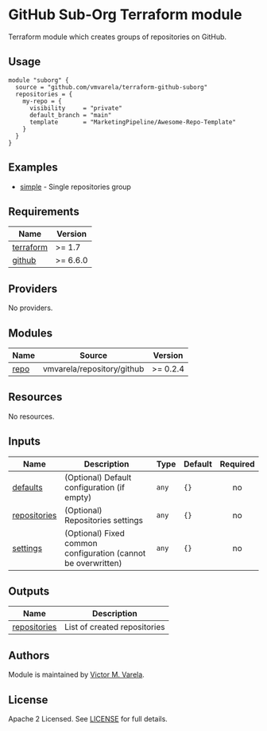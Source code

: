 # GitHub Sub-Org Terraform module

Terraform module which creates groups of repositories on GitHub.

## Usage

```hcl
module "suborg" {
  source = "github.com/vmvarela/terraform-github-suborg"
  repositories = {
    my-repo = {
      visibility     = "private"
      default_branch = "main"
      template       = "MarketingPipeline/Awesome-Repo-Template"
    }
  }
}
```

## Examples

- [simple](https://github.com/vmvarela/terraform-github-suborg/tree/master/examples/simple) - Single repositories group


<!-- BEGIN_TF_DOCS -->
## Requirements

| Name | Version |
|------|---------|
| <a name="requirement_terraform"></a> [terraform](#requirement\_terraform) | >= 1.7 |
| <a name="requirement_github"></a> [github](#requirement\_github) | >= 6.6.0 |

## Providers

No providers.

## Modules

| Name | Source | Version |
|------|--------|---------|
| <a name="module_repo"></a> [repo](#module\_repo) | vmvarela/repository/github | >= 0.2.4 |

## Resources

No resources.

## Inputs

| Name | Description | Type | Default | Required |
|------|-------------|------|---------|:--------:|
| <a name="input_defaults"></a> [defaults](#input\_defaults) | (Optional) Default configuration (if empty) | `any` | `{}` | no |
| <a name="input_repositories"></a> [repositories](#input\_repositories) | (Optional) Repositories settings | `any` | `{}` | no |
| <a name="input_settings"></a> [settings](#input\_settings) | (Optional) Fixed common configuration (cannot be overwritten) | `any` | `{}` | no |

## Outputs

| Name | Description |
|------|-------------|
| <a name="output_repositories"></a> [repositories](#output\_repositories) | List of created repositories |
<!-- END_TF_DOCS -->

## Authors

Module is maintained by [Victor M. Varela](https://github.com/vmvarela).

## License

Apache 2 Licensed. See [LICENSE](https://github.com/vmvarela/terraform-github-subgroup/tree/master/LICENSE) for full details.
